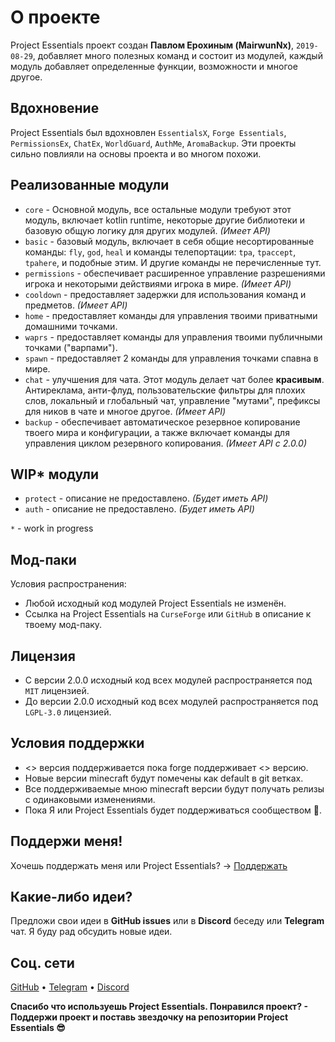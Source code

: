 # О проекте

Project Essentials проект создан **Павлом Ерохиным (MairwunNx)**, `2019-08-29`, добавляет много полезных команд и состоит из модулей, каждый модуль добавляет определенные функции, возможности и многое другое.

## Вдохновение

Project Essentials был вдохновлен `EssentialsX`, `Forge Essentials`, `PermissionsEx`, `ChatEx`, `WorldGuard`, `AuthMe`, `AromaBackup`. Эти проекты сильно повлияли на основы проекта и во многом похожи.

## Реализованные модули

- `core` - Основной модуль, все остальные модули требуют этот модуль, включает kotlin runtime, некоторые другие библиотеки и базовую общую логику для других модулей. *(Имеет API)*
- `basic` - базовый модуль, включает в себя общие несортированные команды: `fly`, `god`, `heal` и команды телепортации: `tpa`, `tpaccept`, `tpahere`, и подобные этим. И другие команды не перечисленные тут.
- `permissions` - обеспечивает расширенное управление разрешениями игрока и некоторыми действиями игрока в мире. *(Имеет API)*
- `cooldown` - предоставляет задержки для использования команд и предметов. *(Имеет API)*
- `home` - предоставляет команды для управления твоими приватными домашними точками.
- `waprs` - предоставляет команды для управления твоими публичными точками ("варпами").
- `spawn` - предоставляет 2 команды для управления точками спавна в мире.
- `chat` - улучшения для чата. Этот модуль делает чат более **красивым**. Антиреклама, анти-флуд, пользовательские фильтры для плохих слов, локальный и глобальный чат, управление "мутами", префиксы для ников в чате и многое другое. *(Имеет API)*
- `backup` - обеспечивает автоматическое резервное копирование твоего мира и конфигурации, а также включает команды для управления циклом резервного копирования. *(Имеет API с 2.0.0)*

## WIP* модули
- `protect` - описание не предоставлено. *(Будет иметь API)*
- `auth` - описание не предоставлено. *(Будет иметь API)*

`*` - work in progress

## Мод-паки

Условия распространения:
- Любой исходный код модулей Project Essentials не изменён.
- Ссылка на Project Essentials на `CurseForge` или `GitHub` в описание к твоему мод-паку.

## Лицензия

- С версии 2.0.0 исходный код всех модулей распространяется под `MIT` лицензией.
- До версии 2.0.0 исходный код всех модулей распространяется под `LGPL-3.0` лицензией.

## Условия поддержки

- <> версия поддерживается пока forge поддерживает <> версию.
- Новые версии minecraft будут помечены как default в git ветках.
- Все поддерживаемые мною minecraft версии будут получать релизы с одинаковыми изменениями.
- Пока Я или Project Essentials будет поддерживаться сообществом 💖.

## Поддержи меня!

Хочешь поддержать меня или Project Essentials? -> [Поддержать](https://gist.github.com/MairwunNx/fda95062618db6880ef8ee06e1bba54f)

## Какие-либо идеи?

Предложи свои идеи в **GitHub issues** или в **Discord** беседу или **Telegram** чат. Я буду рад обсудить новые идеи.

## Соц. сети

[GitHub](https://github.com/ProjectEssentials) • [Telegram](https://t.me/minecraftforge) • [Discord](https://discord.gg/VU9XZAt)

**Спасибо что используешь Project Essentials. Понравился проект? - Поддержи проект и поставь звездочку на репозитории Project Essentials 😎**
